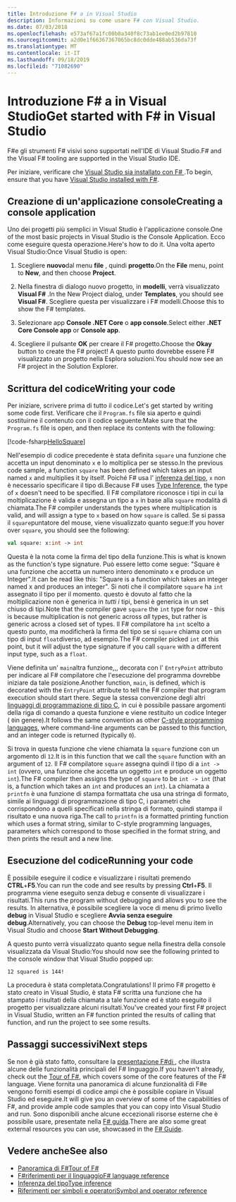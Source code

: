 ```yaml
---
title: Introduzione F# a in Visual Studio
description: Informazioni su come usare F# con Visual Studio.
ms.date: 07/03/2018
ms.openlocfilehash: e573af67a1fc00b0a340f8c73ab1ee0ed2b97810
ms.sourcegitcommit: a2d0e1f66367367065bc8dc0dde488ab536da73f
ms.translationtype: MT
ms.contentlocale: it-IT
ms.lasthandoff: 09/18/2019
ms.locfileid: "71082690"
---
```

# <a name="get-started-with-f-in-visual-studio"></a><span data-ttu-id="22960-103">Introduzione F# a in Visual Studio</span><span class="sxs-lookup"><span data-stu-id="22960-103">Get started with F# in Visual Studio</span></span>

<span data-ttu-id="22960-104">F#e gli strumenti F# visivi sono supportati nell'IDE di Visual Studio.</span><span class="sxs-lookup"><span data-stu-id="22960-104">F# and the Visual F# tooling are supported in the Visual Studio IDE.</span></span>

<span data-ttu-id="22960-105">Per iniziare, verificare che [Visual Studio sia installato con F# ](install-fsharp.md#install-f-with-visual-studio).</span><span class="sxs-lookup"><span data-stu-id="22960-105">To begin, ensure that you have [Visual Studio installed with F#](install-fsharp.md#install-f-with-visual-studio).</span></span>

## <a name="creating-a-console-application"></a><span data-ttu-id="22960-106">Creazione di un'applicazione console</span><span class="sxs-lookup"><span data-stu-id="22960-106">Creating a console application</span></span>

<span data-ttu-id="22960-107">Uno dei progetti più semplici in Visual Studio è l'applicazione console.</span><span class="sxs-lookup"><span data-stu-id="22960-107">One of the most basic projects in Visual Studio is the Console Application.</span></span>  <span data-ttu-id="22960-108">Ecco come eseguire questa operazione.</span><span class="sxs-lookup"><span data-stu-id="22960-108">Here's how to do it.</span></span>  <span data-ttu-id="22960-109">Una volta aperto Visual Studio:</span><span class="sxs-lookup"><span data-stu-id="22960-109">Once Visual Studio is open:</span></span>

1. <span data-ttu-id="22960-110">Scegliere **nuovo**dal menu **file** , quindi **progetto**.</span><span class="sxs-lookup"><span data-stu-id="22960-110">On the **File** menu, point to **New**, and then choose **Project**.</span></span>

2. <span data-ttu-id="22960-111">Nella finestra di dialogo nuovo progetto, in **modelli**, verrà visualizzato **Visual F#** .</span><span class="sxs-lookup"><span data-stu-id="22960-111">In the New Project dialog, under **Templates**, you should see **Visual F#**.</span></span>  <span data-ttu-id="22960-112">Scegliere questa per visualizzare i F# modelli.</span><span class="sxs-lookup"><span data-stu-id="22960-112">Choose this to show the F# templates.</span></span>

3. <span data-ttu-id="22960-113">Selezionare app **Console .NET Core** o **app console**.</span><span class="sxs-lookup"><span data-stu-id="22960-113">Select either **.NET Core Console app** or **Console app**.</span></span>

4. <span data-ttu-id="22960-114">Scegliere il pulsante **OK** per creare il F# progetto.</span><span class="sxs-lookup"><span data-stu-id="22960-114">Choose the **Okay** button to create the F# project!</span></span>  <span data-ttu-id="22960-115">A questo punto dovrebbe essere F# visualizzato un progetto nella Esplora soluzioni.</span><span class="sxs-lookup"><span data-stu-id="22960-115">You should now see an F# project in the Solution Explorer.</span></span>

## <a name="writing-your-code"></a><span data-ttu-id="22960-116">Scrittura del codice</span><span class="sxs-lookup"><span data-stu-id="22960-116">Writing your code</span></span>

<span data-ttu-id="22960-117">Per iniziare, scrivere prima di tutto il codice.</span><span class="sxs-lookup"><span data-stu-id="22960-117">Let's get started by writing some code first.</span></span>  <span data-ttu-id="22960-118">Verificare che il `Program.fs` file sia aperto e quindi sostituirne il contenuto con il codice seguente:</span><span class="sxs-lookup"><span data-stu-id="22960-118">Make sure that the `Program.fs` file is open, and then replace its contents with the following:</span></span>

[!code-fsharp[HelloSquare](~/samples/snippets/fsharp/getting-started/hello-square.fs)]

<span data-ttu-id="22960-119">Nell'esempio di codice precedente è stata definita `square` una funzione che accetta un input denominato `x` e lo moltiplica per se stesso.</span><span class="sxs-lookup"><span data-stu-id="22960-119">In the previous code sample, a function `square` has been defined which takes an input named `x` and multiplies it by itself.</span></span>  <span data-ttu-id="22960-120">Poiché F# usa l' [inferenza del tipo](../language-reference/type-inference.md), `x` non è necessario specificare il tipo di.</span><span class="sxs-lookup"><span data-stu-id="22960-120">Because F# uses [Type Inference](../language-reference/type-inference.md), the type of `x` doesn't need to be specified.</span></span>  <span data-ttu-id="22960-121">Il F# compilatore riconosce i tipi in cui la moltiplicazione è valida e assegna un tipo a `x` in base alla `square` modalità di chiamata.</span><span class="sxs-lookup"><span data-stu-id="22960-121">The F# compiler understands the types where multiplication is valid, and will assign a type to `x` based on how `square` is called.</span></span>  <span data-ttu-id="22960-122">Se si passa il `square`puntatore del mouse, viene visualizzato quanto segue:</span><span class="sxs-lookup"><span data-stu-id="22960-122">If you hover over `square`, you should see the following:</span></span>

```fsharp
val square: x:int -> int
```

<span data-ttu-id="22960-123">Questa è la nota come la firma del tipo della funzione.</span><span class="sxs-lookup"><span data-stu-id="22960-123">This is what is known as the function's type signature.</span></span>  <span data-ttu-id="22960-124">Può essere letto come segue: "Square è una funzione che accetta un numero intero denominato x e produce un Integer".</span><span class="sxs-lookup"><span data-stu-id="22960-124">It can be read like this: "Square is a function which takes an integer named x and produces an integer".</span></span>  <span data-ttu-id="22960-125">Si noti che il compilatore `square` ha `int` assegnato il tipo per il momento. questo è dovuto al fatto che la moltiplicazione non è generica in *tutti i* tipi, bensì è generica in un set chiuso di tipi.</span><span class="sxs-lookup"><span data-stu-id="22960-125">Note that the compiler gave `square` the `int` type for now - this is because multiplication is not generic across *all* types, but rather is generic across a closed set of types.</span></span>  <span data-ttu-id="22960-126">Il F# compilatore ha `int` scelto a questo punto, ma modificherà la firma del tipo se si `square` chiama con un tipo di input `float`diverso, ad esempio.</span><span class="sxs-lookup"><span data-stu-id="22960-126">The F# compiler picked `int` at this point, but it will adjust the type signature if you call `square` with a different input type, such as a `float`.</span></span>

<span data-ttu-id="22960-127">Viene definita un' `main`altra funzione,,, decorata con l' `EntryPoint` attributo per indicare al F# compilatore che l'esecuzione del programma dovrebbe iniziare da tale posizione.</span><span class="sxs-lookup"><span data-stu-id="22960-127">Another function, `main`, is defined, which is decorated with the `EntryPoint` attribute to tell the F# compiler that program execution should start there.</span></span>  <span data-ttu-id="22960-128">Segue la stessa convenzione degli altri [linguaggi di programmazione di tipo C](https://en.wikipedia.org/wiki/Entry_point#C_and_C.2B.2B), in cui è possibile passare argomenti della riga di comando a questa funzione e viene restituito un codice Integer ( `0`in genere).</span><span class="sxs-lookup"><span data-stu-id="22960-128">It follows the same convention as other [C-style programming languages](https://en.wikipedia.org/wiki/Entry_point#C_and_C.2B.2B), where command-line arguments can be passed to this function, and an integer code is returned (typically `0`).</span></span>

<span data-ttu-id="22960-129">Si trova in questa funzione che viene chiamata la `square` funzione con un argomento di `12`.</span><span class="sxs-lookup"><span data-stu-id="22960-129">It is in this function that we call the `square` function with an argument of `12`.</span></span>  <span data-ttu-id="22960-130">Il F# compilatore `square` assegna quindi il tipo di a `int -> int` (ovvero, una funzione che accetta un oggetto `int` e produce un oggetto `int`).</span><span class="sxs-lookup"><span data-stu-id="22960-130">The F# compiler then assigns the type of `square` to be `int -> int` (that is, a function which takes an `int` and produces an `int`).</span></span>  <span data-ttu-id="22960-131">La chiamata a `printfn` è una funzione di stampa formattata che usa una stringa di formato, simile ai linguaggi di programmazione di tipo C, i parametri che corrispondono a quelli specificati nella stringa di formato, quindi stampa il risultato e una nuova riga.</span><span class="sxs-lookup"><span data-stu-id="22960-131">The call to `printfn` is a formatted printing function which uses a format string, similar to C-style programming languages, parameters which correspond to those specified in the format string, and then prints the result and a new line.</span></span>

## <a name="running-your-code"></a><span data-ttu-id="22960-132">Esecuzione del codice</span><span class="sxs-lookup"><span data-stu-id="22960-132">Running your code</span></span>

<span data-ttu-id="22960-133">È possibile eseguire il codice e visualizzare i risultati premendo **CTRL**+**F5**.</span><span class="sxs-lookup"><span data-stu-id="22960-133">You can run the code and see results by pressing **Ctrl**+**F5**.</span></span>  <span data-ttu-id="22960-134">Il programma viene eseguito senza debug e consente di visualizzare i risultati.</span><span class="sxs-lookup"><span data-stu-id="22960-134">This runs the program without debugging and allows you to see the results.</span></span>  <span data-ttu-id="22960-135">In alternativa, è possibile scegliere la voce di menu di primo livello **debug** in Visual Studio e scegliere **Avvia senza eseguire debug**.</span><span class="sxs-lookup"><span data-stu-id="22960-135">Alternatively, you can choose the **Debug** top-level menu item in Visual Studio and choose **Start Without Debugging**.</span></span>

<span data-ttu-id="22960-136">A questo punto verrà visualizzato quanto segue nella finestra della console visualizzata da Visual Studio:</span><span class="sxs-lookup"><span data-stu-id="22960-136">You should now see the following printed to the console window that Visual Studio popped up:</span></span>

```console
12 squared is 144!
```

<span data-ttu-id="22960-137">La procedura è stata completata.</span><span class="sxs-lookup"><span data-stu-id="22960-137">Congratulations!</span></span>  <span data-ttu-id="22960-138">Il primo F# progetto è stato creato in Visual Studio, è stata F# scritta una funzione che ha stampato i risultati della chiamata a tale funzione ed è stato eseguito il progetto per visualizzare alcuni risultati.</span><span class="sxs-lookup"><span data-stu-id="22960-138">You've created your first F# project in Visual Studio, written an F# function printed the results of calling that function, and run the project to see some results.</span></span>

## <a name="next-steps"></a><span data-ttu-id="22960-139">Passaggi successivi</span><span class="sxs-lookup"><span data-stu-id="22960-139">Next steps</span></span>

<span data-ttu-id="22960-140">Se non è già stato fatto, consultare la [presentazione F#di ](../tour.md), che illustra alcune delle funzionalità principali del F# linguaggio.</span><span class="sxs-lookup"><span data-stu-id="22960-140">If you haven't already, check out the [Tour of F#](../tour.md), which covers some of the core features of the F# language.</span></span>  <span data-ttu-id="22960-141">Viene fornita una panoramica di alcune funzionalità di F#e vengono forniti esempi di codice ampi che è possibile copiare in Visual Studio ed eseguire.</span><span class="sxs-lookup"><span data-stu-id="22960-141">It will give you an overview of some of the capabilities of F#, and provide ample code samples that you can copy into Visual Studio and run.</span></span>  <span data-ttu-id="22960-142">Sono disponibili anche alcune eccezionali risorse esterne che è possibile usare, presentate nella [ F# guida](../index.md).</span><span class="sxs-lookup"><span data-stu-id="22960-142">There are also some great external resources you can use, showcased in the [F# Guide](../index.md).</span></span>

## <a name="see-also"></a><span data-ttu-id="22960-143">Vedere anche</span><span class="sxs-lookup"><span data-stu-id="22960-143">See also</span></span>

- [<span data-ttu-id="22960-144">Panoramica di F#</span><span class="sxs-lookup"><span data-stu-id="22960-144">Tour of F#</span></span>](../tour.md)
- [<span data-ttu-id="22960-145">F#riferimenti per il linguaggio</span><span class="sxs-lookup"><span data-stu-id="22960-145">F# language reference</span></span>](../language-reference/index.md)
- [<span data-ttu-id="22960-146">Inferenza del tipo</span><span class="sxs-lookup"><span data-stu-id="22960-146">Type inference</span></span>](../language-reference/type-inference.md)
- [<span data-ttu-id="22960-147">Riferimenti per simboli e operatori</span><span class="sxs-lookup"><span data-stu-id="22960-147">Symbol and operator reference</span></span>](../language-reference/symbol-and-operator-reference/index.md)
